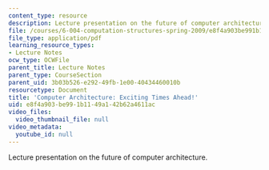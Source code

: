 ```yaml
---
content_type: resource
description: Lecture presentation on the future of computer architecture.
file: /courses/6-004-computation-structures-spring-2009/e8f4a903be991b1149a142b62a4611ac_MIT6_004s09_lec25.pdf
file_type: application/pdf
learning_resource_types:
- Lecture Notes
ocw_type: OCWFile
parent_title: Lecture Notes
parent_type: CourseSection
parent_uid: 3b03b526-e292-49fb-1e00-40434460010b
resourcetype: Document
title: 'Computer Architecture: Exciting Times Ahead!'
uid: e8f4a903-be99-1b11-49a1-42b62a4611ac
video_files:
  video_thumbnail_file: null
video_metadata:
  youtube_id: null
---
```

Lecture presentation on the future of computer architecture.

